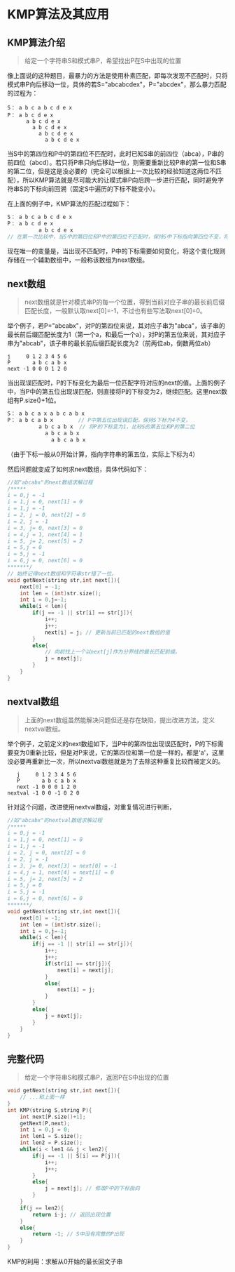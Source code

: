 # KMP算法及其应用

## KMP算法介绍

> 给定一个字符串S和模式串P，希望找出P在S中出现的位置

像上面说的这种题目，最暴力的方法是使用朴素匹配，即每次发现不匹配时，只将模式串P向后移动一位，具体的若S="abcabcdex"，P="abcdex"，那么暴力匹配的过程为：

```
S： a b c a b c d e x
P： a b c d e x
      a b c d e x
        a b c d e x
          a b c d e x
            a b c d e x
```

当S中的第四位和P中的第四位不匹配时，此时已知S串的前四位（abca），P串的前四位（abcd）。若只将P串只向后移动一位，则需要重新比较P串的第一位和S串的第二位，但是这是没必要的（完全可以根据上一次比较的经验知道这两位不匹配），所以KMP算法就是尽可能大的让模式串P向后跨一步进行匹配，同时避免字符串S的下标向前回溯（固定S中遍历的下标不能变小）。

在上面的例子中，KMP算法的匹配过程如下：

```c++
S： a b c a b c d e x
P： a b c d e x
          a b c d e x
// 在第一次比较中，当S中的第四位和P中的第四位不匹配时，保持S中下标指向第四位不变，将P中下标变为指向第一位后重新比较。
```

现在唯一的变量是，当出现不匹配时，P中的下标需要如何变化，将这个变化规则存储在一个辅助数组中，一般称该数组为next数组。

## next数组

> next数组就是针对模式串P的每一个位置，得到当前对应子串的最长前后缀匹配长度，一般默认取next[0]=-1，不过也有些写法取next[0]=0。

举个例子，若P="abcabx"，对P的第四位来说，其对应子串为"abca"，该子串的最长前后缀匹配长度为1（第一个a，和最后一个a），对P的第五位来说，其对应子串为"abcab"，该子串的最长前后缀匹配长度为2（前两位ab，倒数两位ab）

```
j     0 1 2 3 4 5 6
P       a b c a b x
next -1 0 0 0 1 2 0
```

当出现误匹配时，P的下标变化为最后一位匹配字符对应的next的值。上面的例子中，当P中的第五位出现误匹配，则直接将P的下标变为2，继续匹配。这里next数组有P.size()+1位。

```c++
S： a b c a x a b c a b x
P： a b c a b x        // P中第五位出现误匹配，保持S下标为4不变，
          a b c a b x  // 将P的下标变为1，比较S的第五位和P的第二位
            a b c a b x
              a b c a b x
```

（由于下标一般从0开始计算，指向字符串的第五位，实际上下标为4）

然后问题就变成了如何求next数组，具体代码如下：

```C++ 
//如"abcabx"的next数组求解过程
/*****
i = 0,j = -1
i = 1,j = 0, next[1] = 0
i = 1,j = -1
i = 2, j = 0, next[2] = 0
i = 2, j = -1
i = 3, j= 0, next[3] = 0
i = 4,j = 1, next[4] = 1
i = 5, j= 2, next[5] = 2
i = 5,j = 0
i = 5,j = -1
i = 6,j = 0, next[6] = 0
*******/
// 始终记得next数组和字符串str错了一位。
void getNext(string str,int next[]){
    next[0] = -1;
    int len = (int)str.size();
    int i = 0,j=-1;
    while(i < len){
        if(j == -1 || str[i] == str[j]){
            i++;
            j++;
            next[i] = j; // 更新当前已匹配的next数组的值
        }
        else{
            // 向前找上一个以next[j]作为分界线的最长匹配前缀。
            j = next[j]; 
        }
    }
}
```

## nextval数组

> 上面的next数组虽然能解决问题但还是存在缺陷，提出改进方法，定义nextval数组。

举个例子，之前定义的next数组如下，当P中的第四位出现误匹配时，P的下标需要变为0重新比较，但是对P来说，它的第四位和第一位是一样的，都是'a'，这里没必要再重新比一次，所以nextval数组就是为了去除这种重复比较而被定义的。

```
   j     0 1 2 3 4 5 6
   P       a b c a b x
   next -1 0 0 0 1 2 0
nextval -1 0 0 -1 0 2 0
```

针对这个问题，改进使用nextval数组，对重复情况进行判断，

```C++
//如"abcabx"的nextval数组求解过程
/*****
i = 0,j = -1
i = 1,j = 0, next[1] = 0
i = 1,j = -1
i = 2, j = 0, next[2] = 0
i = 2, j = -1
i = 3, j= 0, next[3] = next[0] = -1
i = 4,j = 1, next[4] = next[1] = 0
i = 5, j= 2, next[5] = 2
i = 5,j = 0
i = 5,j = -1
i = 6,j = 0, next[6] = 0
*******/
void getNext(string str,int next[]){
    next[0] = -1;
    int len = (int)str.size();
    int i = 0,j=-1;
    while(i < len){
        if(j == -1 || str[i] == str[j]){
            i++;
            j++;
            if(str[i] == str[j]){
                next[i] = next[j];
            }
            else{
                next[i] = j;
            }
        }
        else{
            j = next[j];
        }
    }
}
```

## 完整代码

> 给定一个字符串S和模式串P，返回P在S中出现的位置

```c++
void getNext(string str,int next[]){
    // ...和上面一样
}
int KMP(string S,string P){
    int next[P.size()+1];
    getNext(P,next);
    int i = 0,j = 0;
    int len1 = S.size();
    int len2 = P.size();
    while(i < len1 && j < len2){
        if(j == -1 || S[i] == P[j]){
            i++;
            j++;
        }
        else{
            j = next[j]; // 修改P中的下标指向
        }
    }
    if(j == len2){
        return i-j; // 返回出现位置
    }
    else{
        return -1; // S中没有完整的P出现
    }
}
```





KMP的利用：求解从0开始的最长回文子串
